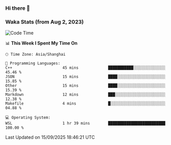 ### Hi there 👋

### Waka Stats (from Aug 2, 2023)

<!--START_SECTION:waka-->
![Code Time](http://img.shields.io/badge/Code%20Time-1%2C042%20hrs%2041%20mins-blue)

📊 **This Week I Spent My Time On** 

```text
🕑︎ Time Zone: Asia/Shanghai

💬 Programming Languages: 
C++                      45 mins             ███████████░░░░░░░░░░░░░░   45.46 % 
JSON                     15 mins             ████░░░░░░░░░░░░░░░░░░░░░   15.85 % 
Other                    15 mins             ████░░░░░░░░░░░░░░░░░░░░░   15.39 % 
Markdown                 12 mins             ███░░░░░░░░░░░░░░░░░░░░░░   12.38 % 
Makefile                 4 mins              █░░░░░░░░░░░░░░░░░░░░░░░░   04.88 % 

💻 Operating System: 
WSL                      1 hr 39 mins        █████████████████████████   100.00 % 
```


 Last Updated on 15/09/2025 18:46:21 UTC
<!--END_SECTION:waka-->
